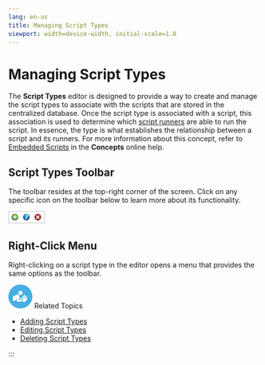 ```yaml
---
lang: en-us
title: Managing Script Types
viewport: width=device-width, initial-scale=1.0
---
```


# Managing Script Types

The **Script Types** editor is designed to provide a way to create and
manage the script types to associate with the scripts that are stored in
the centralized database. Once the script type is associated with a
script, this association is used to determine which [script runners](Managing-Script-Runners.md) are able to run the script. In
essence, the type is what establishes the relationship between a script
and its runners. For more information about this concept, refer to
[Embedded Scripts](../../../automation-concepts/embedded-scripts.md)
in the **Concepts** online help.

## Script Types Toolbar

The toolbar resides at the top-right corner of the screen. Click on any
specific icon on the toolbar below to learn more about its
functionality.

![Script Types toolbar](../../../Resources/Images/EM/EMrunner_typetoolbar.png "Script Types toolbar")

## Right-Click Menu

Right-clicking on a script type in the editor opens a menu that provides
the same options as the toolbar.

![White \"person reading\" icon on blue circular background](../../../Resources/Images/moreinfo-icon(48x48).png "More Info icon")
Related Topics

- [Adding Script Types](Adding-Script-Types.md)
- [Editing Script Types](Editing-Script-Types.md)
- [Deleting Script Types](Deleting-Script-Types.md)

:::
